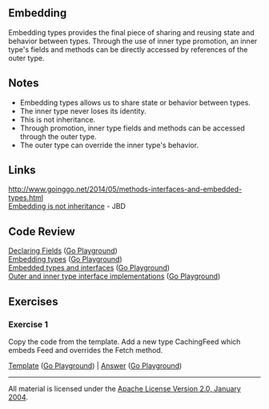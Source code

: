 ## Embedding

Embedding types provides the final piece of sharing and reusing state and behavior between types. Through the use of inner type promotion, an inner type's fields and methods can be directly accessed by references of the outer type.

## Notes

* Embedding types allows us to share state or behavior between types.
* The inner type never loses its identity.
* This is not inheritance.
* Through promotion, inner type fields and methods can be accessed through the outer type.
* The outer type can override the inner type's behavior.

## Links

http://www.goinggo.net/2014/05/methods-interfaces-and-embedded-types.html  
[Embedding is not inheritance](https://rakyll.org/typesystem/) - JBD  

## Code Review

[Declaring Fields](example1/example1.go) ([Go Playground](https://play.golang.org/p/mT4iWg10YEp))  
[Embedding types](example2/example2.go) ([Go Playground](https://play.golang.org/p/avo8I21N-qq))  
[Embedded types and interfaces](example3/example3.go) ([Go Playground](https://play.golang.org/p/pdwB9dxD1MR))  
[Outer and inner type interface implementations](example4/example4.go) ([Go Playground](https://play.golang.org/p/soB4QujV4Sj))

## Exercises

### Exercise 1

Copy the code from the template. Add a new type CachingFeed which embeds Feed and overrides the Fetch method.

[Template](exercises/template1/template1.go) ([Go Playground](https://play.golang.org/p/Xln816BRdHy)) | 
[Answer](exercises/exercise1/exercise1.go) ([Go Playground](https://play.golang.org/p/IbxwQaOY9rL))
___
All material is licensed under the [Apache License Version 2.0, January 2004](http://www.apache.org/licenses/LICENSE-2.0).
